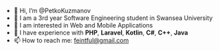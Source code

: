 - 👋 Hi, I’m @PetkoKuzmanov
- 🏫 I am a 3rd year Software Engineering student in Swansea University
- 👀 I am interested in Web and Mobile Applications
- 🌱 I have experience with **PHP**, **Laravel**, **Kotlin**, **C#**, **C++**, **Java**
- 📫 How to reach me: feintful@gmail.com

<!---
PetkoKuzmanov/PetkoKuzmanov is a ✨ special ✨ repository because its `README.md` (this file) appears on your GitHub profile.
You can click the Preview link to take a look at your changes.
--->
